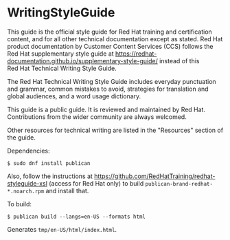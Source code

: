 WritingStyleGuide
=================

This guide is the official style guide for Red&nbsp;Hat training and certification content, and for all other technical documentation except as stated.
Red&nbsp;Hat product documentation by Customer Content Services (CCS) follows the Red&nbsp;Hat supplementary style guide at https://redhat-documentation.github.io/supplementary-style-guide/ instead of this Red&nbsp;Hat Technical Writing Style Guide.

The Red&nbsp;Hat Technical Writing Style Guide includes everyday punctuation and grammar, common mistakes to avoid, strategies for translation and global audiences, and a word usage dictionary.

This guide is a public guide. It is reviewed and maintained by Red&nbsp;Hat. Contributions from the wider community are always welcomed. 

Other resources for technical writing are listed in the "Resources" section of the guide.

Dependencies:

```
$ sudo dnf install publican
```

Also, follow the instructions at https://github.com/RedHatTraining/redhat-styleguide-xsl (access for Red&nbsp;Hat only) to build `publican-brand-redhat-*.noarch.rpm` and install that.

To build:

```
$ publican build --langs=en-US --formats html
```

Generates `tmp/en-US/html/index.html`.
